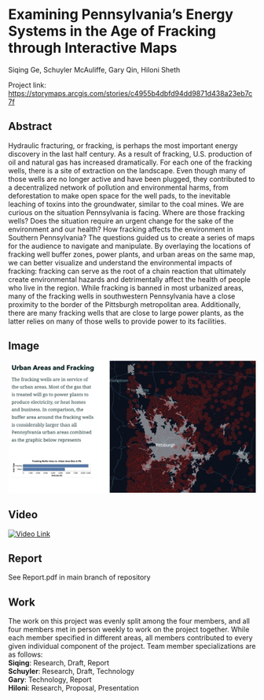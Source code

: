 # Examining Pennsylvania’s Energy Systems in the Age of Fracking through Interactive Maps

Siqing Ge, Schuyler McAuliffe, Gary Qin, Hiloni Sheth

Project link: https://storymaps.arcgis.com/stories/c4955b4dbfd94dd9871d438a23eb7c7f

## Abstract

Hydraulic fracturing, or fracking, is perhaps the most important energy discovery in the last half century. As a result of fracking, U.S. production of oil and natural gas has increased dramatically. For each one of the fracking wells, there is a site of extraction on the landscape. Even though many of those wells are no longer active and have been plugged, they contributed to a decentralized network of pollution and environmental harms, from deforestation to make open space for the well pads, to the inevitable leaching of toxins into the groundwater, similar to the coal mines. We are curious on the situation Pennsylvania is facing. Where are those fracking wells? Does the situation require an urgent change for the sake of the environment and our health? How fracking affects the environment in Southern Pennsylvania? The questions guided us to create a series of maps for the audience to navigate and manipulate. By overlaying the locations of fracking well buffer zones, power plants, and urban areas on the same map, we can better visualize and understand the environmental impacts of fracking: fracking can serve as the root of a chain reaction that ultimately create environmental hazards and detrimentally affect the health of people who live in the region. While fracking is banned in most urbanized areas, many of the fracking wells in southwestern Pennsylvania have a close proximity to the border of the Pittsburgh metropolitan area. Additionally, there are many fracking wells that are close to large power plants, as the latter relies on many of those wells to provide power to its facilities.

## Image
![alt text](https://github.com/CMU-Vis-2022/maps.github.io/blob/main/image.png?raw=true)

## Video
[![Video Link](https://img.youtube.com/vi/rLi5bRstcTc/maxresdefault.jpg)](https://youtu.be/rLi5bRstcTc)

## Report
See Report.pdf in main branch of repository

## Work

The work on this project was evenly split among the four members, and all four members met in person weekly to work on the project together. While each member specified in different areas, all members contributed to every given individual component of the project. Team member specializations are as follows: \
**Siqing**: Research, Draft, Report \
**Schuyler**: Research, Draft, Technology \
**Gary**: Technology, Report \
**Hiloni**: Research, Proposal, Presentation
